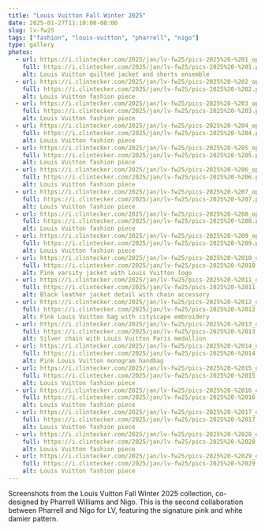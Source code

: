 ```yaml
---
title: "Louis Vuitton Fall Winter 2025"
date: 2025-01-27T11:10:00-08:00
slug: lv-fw25
tags: ["fashion", "louis-vuitton", "pharrell", "nigo"]
type: gallery
photos:
  - url: https://i.clintecker.com/2025/jan/lv-fw25/pics-2025%20-%201_optimized.png
    full: https://i.clintecker.com/2025/jan/lv-fw25/pics-2025%20-%201.png
    alt: Louis Vuitton quilted jacket and shorts ensemble
  - url: https://i.clintecker.com/2025/jan/lv-fw25/pics-2025%20-%202_optimized.png
    full: https://i.clintecker.com/2025/jan/lv-fw25/pics-2025%20-%202.png
    alt: Louis Vuitton fashion piece
  - url: https://i.clintecker.com/2025/jan/lv-fw25/pics-2025%20-%203_optimized.png
    full: https://i.clintecker.com/2025/jan/lv-fw25/pics-2025%20-%203.png
    alt: Louis Vuitton fashion piece
  - url: https://i.clintecker.com/2025/jan/lv-fw25/pics-2025%20-%204_optimized.png
    full: https://i.clintecker.com/2025/jan/lv-fw25/pics-2025%20-%204.png
    alt: Louis Vuitton fashion piece
  - url: https://i.clintecker.com/2025/jan/lv-fw25/pics-2025%20-%205_optimized.png
    full: https://i.clintecker.com/2025/jan/lv-fw25/pics-2025%20-%205.png
    alt: Louis Vuitton fashion piece
  - url: https://i.clintecker.com/2025/jan/lv-fw25/pics-2025%20-%206_optimized.png
    full: https://i.clintecker.com/2025/jan/lv-fw25/pics-2025%20-%206.png
    alt: Louis Vuitton fashion piece
  - url: https://i.clintecker.com/2025/jan/lv-fw25/pics-2025%20-%207_optimized.png
    full: https://i.clintecker.com/2025/jan/lv-fw25/pics-2025%20-%207.png
    alt: Louis Vuitton fashion piece
  - url: https://i.clintecker.com/2025/jan/lv-fw25/pics-2025%20-%208_optimized.png
    full: https://i.clintecker.com/2025/jan/lv-fw25/pics-2025%20-%208.png
    alt: Louis Vuitton fashion piece
  - url: https://i.clintecker.com/2025/jan/lv-fw25/pics-2025%20-%209_optimized.png
    full: https://i.clintecker.com/2025/jan/lv-fw25/pics-2025%20-%209.png
    alt: Louis Vuitton fashion piece
  - url: https://i.clintecker.com/2025/jan/lv-fw25/pics-2025%20-%2010_optimized.png
    full: https://i.clintecker.com/2025/jan/lv-fw25/pics-2025%20-%2010.png
    alt: Pink varsity jacket with Louis Vuitton logo
  - url: https://i.clintecker.com/2025/jan/lv-fw25/pics-2025%20-%2011_optimized.png
    full: https://i.clintecker.com/2025/jan/lv-fw25/pics-2025%20-%2011.png
    alt: Black leather jacket detail with chain accessory
  - url: https://i.clintecker.com/2025/jan/lv-fw25/pics-2025%20-%2012_optimized.png
    full: https://i.clintecker.com/2025/jan/lv-fw25/pics-2025%20-%2012.png
    alt: Pink Louis Vuitton bag with cityscape embroidery
  - url: https://i.clintecker.com/2025/jan/lv-fw25/pics-2025%20-%2013_optimized.png
    full: https://i.clintecker.com/2025/jan/lv-fw25/pics-2025%20-%2013.png
    alt: Silver chain with Louis Vuitton Paris medallion
  - url: https://i.clintecker.com/2025/jan/lv-fw25/pics-2025%20-%2014_optimized.png
    full: https://i.clintecker.com/2025/jan/lv-fw25/pics-2025%20-%2014.png
    alt: Pink Louis Vuitton monogram handbag
  - url: https://i.clintecker.com/2025/jan/lv-fw25/pics-2025%20-%2015_optimized.png
    full: https://i.clintecker.com/2025/jan/lv-fw25/pics-2025%20-%2015.png
    alt: Louis Vuitton fashion piece
  - url: https://i.clintecker.com/2025/jan/lv-fw25/pics-2025%20-%2016_optimized.png
    full: https://i.clintecker.com/2025/jan/lv-fw25/pics-2025%20-%2016.png
    alt: Louis Vuitton fashion piece
  - url: https://i.clintecker.com/2025/jan/lv-fw25/pics-2025%20-%2017_optimized.png
    full: https://i.clintecker.com/2025/jan/lv-fw25/pics-2025%20-%2017.png
    alt: Louis Vuitton fashion piece
  - url: https://i.clintecker.com/2025/jan/lv-fw25/pics-2025%20-%2028_optimized.png
    full: https://i.clintecker.com/2025/jan/lv-fw25/pics-2025%20-%2028.png
    alt: Louis Vuitton fashion piece
  - url: https://i.clintecker.com/2025/jan/lv-fw25/pics-2025%20-%2029_optimized.png
    full: https://i.clintecker.com/2025/jan/lv-fw25/pics-2025%20-%2029.png
    alt: Louis Vuitton fashion piece
---
```


Screenshots from the Louis Vuitton Fall Winter 2025 collection, co-designed by Pharrell Williams and Nigo. This is the second collaboration between Pharrell and Nigo for LV, featuring the signature pink and white damier pattern.
